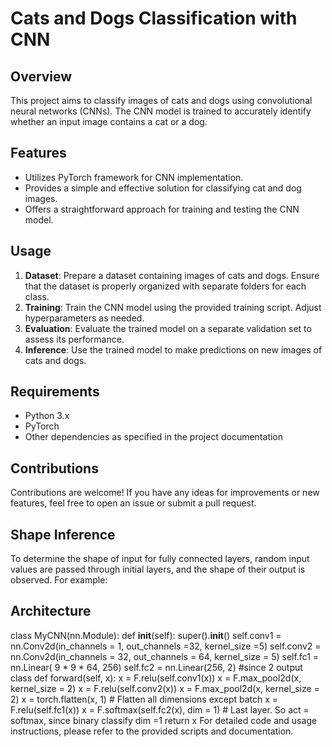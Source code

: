 # Cats and Dogs Classification with CNN

## Overview
This project aims to classify images of cats and dogs using convolutional neural networks (CNNs). The CNN model is trained to accurately identify whether an input image contains a cat or a dog.

## Features
- Utilizes PyTorch framework for CNN implementation.
- Provides a simple and effective solution for classifying cat and dog images.
- Offers a straightforward approach for training and testing the CNN model.

## Usage
1. **Dataset**: Prepare a dataset containing images of cats and dogs. Ensure that the dataset is properly organized with separate folders for each class.
2. **Training**: Train the CNN model using the provided training script. Adjust hyperparameters as needed.
3. **Evaluation**: Evaluate the trained model on a separate validation set to assess its performance.
4. **Inference**: Use the trained model to make predictions on new images of cats and dogs.

## Requirements
- Python 3.x
- PyTorch
- Other dependencies as specified in the project documentation

## Contributions
Contributions are welcome! If you have any ideas for improvements or new features, feel free to open an issue or submit a pull request.


## Shape Inference
To determine the shape of input for fully connected layers, random input values are passed through initial layers, and the shape of their output is observed. For example:

## Architecture
class MyCNN(nn.Module):
    def __init__(self):
        super().__init__()
        self.conv1 = nn.Conv2d(in_channels = 1, out_channels =32, kernel_size =5)
        self.conv2 = nn.Conv2d(in_channels = 32, out_channels = 64, kernel_size = 5)
        self.fc1 = nn.Linear( 9 * 9 * 64, 256)
        self.fc2 = nn.Linear(256, 2) #since 2 output class 
    def forward(self, x):
        x = F.relu(self.conv1(x))
        x = F.max_pool2d(x, kernel_size = 2)
        x = F.relu(self.conv2(x))
        x = F.max_pool2d(x, kernel_size = 2)
        x = torch.flatten(x, 1)  # Flatten all dimensions except batch
        x = F.relu(self.fc1(x))
        x = F.softmax(self.fc2(x), dim = 1) # Last layer. So act = softmax, since binary classify dim =1
        return x
For detailed code and usage instructions, please refer to the provided scripts and documentation.



